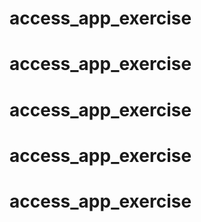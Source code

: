 # access_app_exercise
# access_app_exercise
# access_app_exercise
# access_app_exercise
# access_app_exercise
